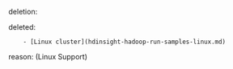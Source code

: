 deletion:

deleted:

		- [Linux cluster](hdinsight-hadoop-run-samples-linux.md)

reason: (Linux Support)

